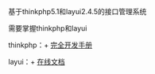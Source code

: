 基于thinkphp5.1和layui2.4.5的接口管理系统

需要掌握thinkphp和layui

thinkphp：+ [完全开发手册](https://www.kancloud.cn/manual/thinkphp5_1/content)

layui：+ [在线文档](https://www.layui.com/doc/base/element.html)
